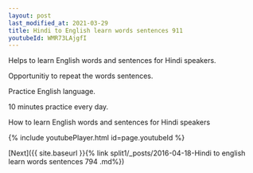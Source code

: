 ```yaml
---
layout: post
last_modified_at: 2021-03-29
title: Hindi to English learn words sentences 911 
youtubeId: WMR73LAjgfI
---
```

 
 
Helps to learn English words and sentences for Hindi speakers.

Opportunitiy to repeat the words sentences. 

Practice English language. 
 
10 minutes practice every day. 
 
How to learn English words and sentences for Hindi speakers 
 
{% include youtubePlayer.html id=page.youtubeId %}
 
 
[Next]({{ site.baseurl }}{% link  split1/_posts/2016-04-18-Hindi to english learn words sentences 794 .md%})
 
